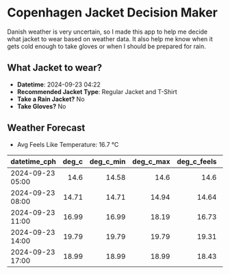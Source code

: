 
# Copenhagen Jacket Decision Maker

Danish weather is very uncertain, so I made this app to help me decide what jacket to wear based on weather data. 
It also help me know when it gets cold enough to take gloves or when I should be prepared for rain.

## What Jacket to wear?

- **Datetime**: 2024-09-23 04:22
- **Recommended Jacket Type**: Regular Jacket and T-Shirt
- **Take a Rain Jacket?** No
- **Take Gloves?** No

## Weather Forecast
- Avg Feels Like Temperature: 16.7 °C

| datetime_cph     |   deg_c |   deg_c_min |   deg_c_max |   deg_c_feels | weather   | wind   | rain   |
|:-----------------|--------:|------------:|------------:|--------------:|:----------|:-------|:-------|
| 2024-09-23 05:00 |   14.6  |       14.58 |       14.6  |         14.6  | Clouds    | Low    | None   |
| 2024-09-23 08:00 |   14.71 |       14.71 |       14.94 |         14.64 | Clouds    | Low    | None   |
| 2024-09-23 11:00 |   16.99 |       16.99 |       18.19 |         16.73 | Clouds    | Low    | None   |
| 2024-09-23 14:00 |   19.79 |       19.79 |       19.79 |         19.31 | Clouds    | Low    | None   |
| 2024-09-23 17:00 |   18.99 |       18.99 |       18.99 |         18.43 | Clouds    | Low    | None   |
        